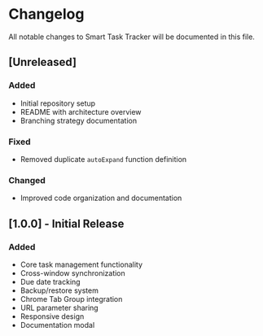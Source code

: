 # Changelog

All notable changes to Smart Task Tracker will be documented in this file.

## [Unreleased]

### Added
- Initial repository setup
- README with architecture overview
- Branching strategy documentation

### Fixed
- Removed duplicate `autoExpand` function definition

### Changed
- Improved code organization and documentation

## [1.0.0] - Initial Release

### Added
- Core task management functionality
- Cross-window synchronization
- Due date tracking
- Backup/restore system
- Chrome Tab Group integration
- URL parameter sharing
- Responsive design
- Documentation modal


